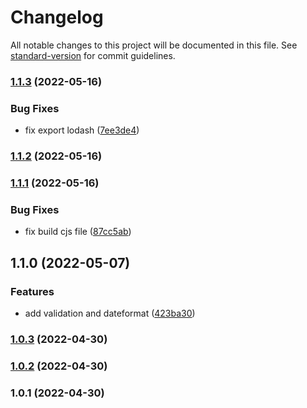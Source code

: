 # Changelog

All notable changes to this project will be documented in this file. See [standard-version](https://github.com/conventional-changelog/standard-version) for commit guidelines.

### [1.1.3](https://github.com/YaroED/lodash-pro/compare/v1.1.2...v1.1.3) (2022-05-16)


### Bug Fixes

* fix export lodash ([7ee3de4](https://github.com/YaroED/lodash-pro/commit/7ee3de4de7f20e7490ddc4fbaa1d590f51cae499))

### [1.1.2](https://github.com/YaroED/lodash-pro/compare/v1.1.1...v1.1.2) (2022-05-16)

### [1.1.1](https://github.com/YaroED/lodash-pro/compare/v1.1.0...v1.1.1) (2022-05-16)


### Bug Fixes

* fix build cjs file ([87cc5ab](https://github.com/YaroED/lodash-pro/commit/87cc5ab576c29f41f36d895ff6ac4f68a89b1d16))

## 1.1.0 (2022-05-07)


### Features

* add validation and dateformat ([423ba30](https://github.com/YaroED/lodash-pro/commit/423ba30901e4d3f4e529ec628319de0b14138aa9))

### [1.0.3](///compare/v1.0.2...v1.0.3) (2022-04-30)

### [1.0.2](///compare/v1.0.1...v1.0.2) (2022-04-30)

### 1.0.1 (2022-04-30)
